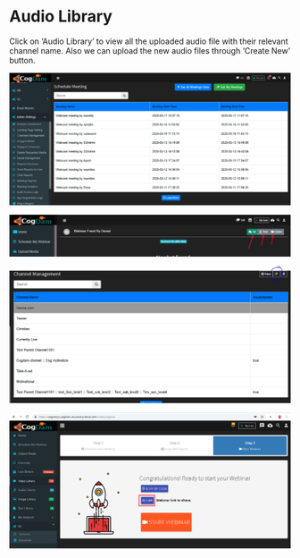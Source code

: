 # Audio Library

Click on ‘Audio Library’ to view all the uploaded audio file with their relevant channel name. Also we can upload the new audio files through ‘Create New’ button.

![](../.gitbook/assets/image%20%28293%29.png)

![](../.gitbook/assets/image%20%28312%29.png)

![](../.gitbook/assets/image%20%28202%29.png)

![](../.gitbook/assets/image%20%2833%29.png)

